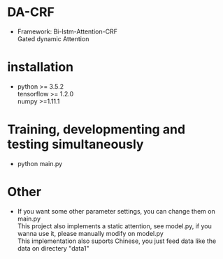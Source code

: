 # DA-CRF
* Framework: Bi-lstm-Attention-CRF      
  Gated dynamic Attention
# installation
* python >= 3.5.2    
  tensorflow >= 1.2.0    
  numpy >=1.11.1
  
# Training, developmenting and testing simultaneously    
* python main.py

# Other
* If you want some other parameter settings, you can change them on main.py    
  This project also implements a static attention, see model.py, if you wanna use it, please manually modify on model.py    
  This implementation also suports Chinese, you just feed data like the data on directery "data1" 
